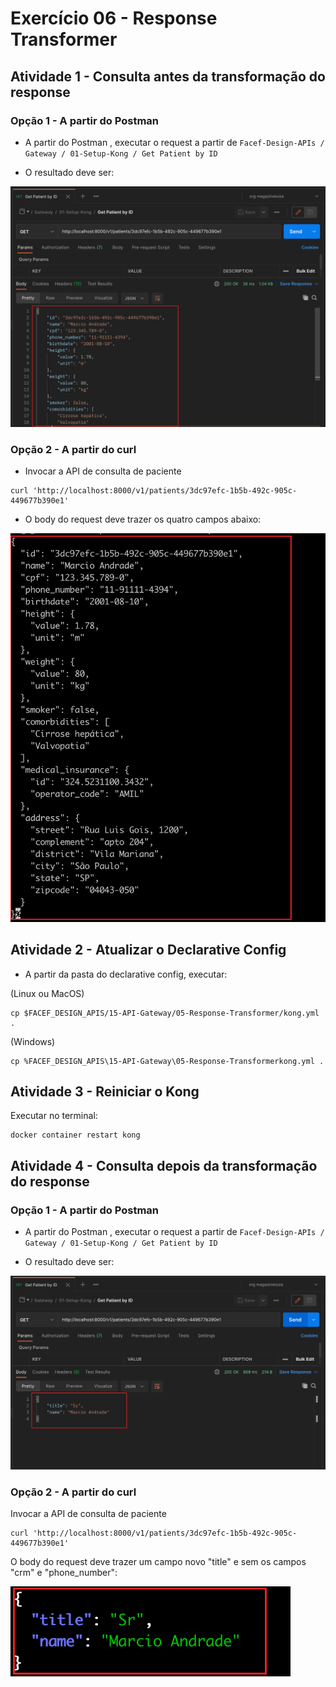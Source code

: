 # Exercício 06 - Response Transformer

## Atividade 1 - Consulta antes da transformação do response

### Opção 1 - A partir do Postman

- A partir do Postman , executar o request a partir de `Facef-Design-APIs / Gateway / 01-Setup-Kong / Get Patient by ID`

- O resultado deve ser:

![print_postman_antes_transformacao.png](print_postman_antes_transformacao.png)


### Opção 2 - A partir do curl

- Invocar a API de consulta de paciente
```
curl 'http://localhost:8000/v1/patients/3dc97efc-1b5b-492c-905c-449677b390e1'
```

- O body do request deve trazer os quatro campos abaixo:

![print_curl_antes_transformacao.png](print_curl_antes_transformacao.png)

## Atividade 2 - Atualizar o Declarative Config

- A partir da pasta do declarative config, executar:

(Linux ou MacOS)
```
cp $FACEF_DESIGN_APIS/15-API-Gateway/05-Response-Transformer/kong.yml .
```

(Windows)
```
cp %FACEF_DESIGN_APIS\15-API-Gateway\05-Response-Transformerkong.yml .
```

## Atividade 3 - Reiniciar o Kong

Executar no terminal:
```
docker container restart kong
```
## Atividade 4 - Consulta depois da transformação do response

### Opção 1 - A partir do Postman

- A partir do Postman , executar o request a partir de `Facef-Design-APIs / Gateway / 01-Setup-Kong / Get Patient by ID`

- O resultado deve ser:

![print_postman_depois_transformacao.png](print_postman_depois_transformacao.png)


### Opção 2 - A partir do curl

Invocar a API de consulta de paciente
```
curl 'http://localhost:8000/v1/patients/3dc97efc-1b5b-492c-905c-449677b390e1'
```

O body do request deve trazer um campo novo "title" e sem os campos "crm" e "phone_number":

![print_curl_depois_transformacao.png](print_curl_depois_transformacao.png)